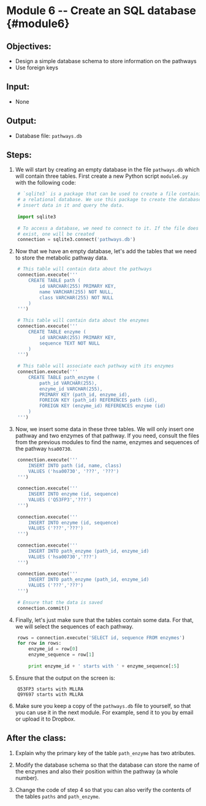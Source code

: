 # Module 6 -- Create an SQL database {#module6}

## Objectives:
- Design a simple database schema to store information on the pathways
- Use foreign keys

## Input:
- None

## Output:
- Database file: `pathways.db`

## Steps:

1. We will start by creating an empty database in the file `pathways.db` which will contain three tables.
First create a new Python script `module6.py` with the following code:
```python
    # `sqlite3` is a package that can be used to create a file containing
    # a relational database. We use this package to create the database,
    # insert data in it and query the data.
    
    import sqlite3
    
    # To access a database, we need to connect to it. If the file does not
    # exist, one will be created
    connection = sqlite3.connect('pathways.db')
```

2. Now that we have an empty database, let's add the tables that we need to store the metabolic pathway data.
```python
    # This table will contain data about the pathways
    connection.execute('''
        CREATE TABLE path (
            id VARCHAR(255) PRIMARY KEY,
            name VARCHAR(255) NOT NULL,
            class VARCHAR(255) NOT NULL
        )
    ''')
    
    # This table will contain data about the enzymes
    connection.execute('''
        CREATE TABLE enzyme (
            id VARCHAR(255) PRIMARY KEY,
            sequence TEXT NOT NULL
        )
    ''')
    
    # This table will associate each pathway with its enzymes
    connection.execute('''
        CREATE TABLE path_enzyme (
            path_id VARCHAR(255),
            enzyme_id VARCHAR(255),
            PRIMARY KEY (path_id, enzyme_id),
            FOREIGN KEY (path_id) REFERENCES path (id),
            FOREIGN KEY (enzyme_id) REFERENCES enzyme (id)
        )
    ''')
```

3. Now, we insert some data in these three tables.
We will only insert one pathway and two enzymes of that pathway.
If you need, consult the files from the previous modules to find the name, enzymes and sequences of the pathway `hsa00730`.
```python
    connection.execute('''
        INSERT INTO path (id, name, class)
        VALUES ('hsa00730', '???', '???')
    ''')
    
    connection.execute('''
        INSERT INTO enzyme (id, sequence)
        VALUES ('Q53FP3','???')
    ''')
    
    connection.execute('''
        INSERT INTO enzyme (id, sequence)
        VALUES ('???','???')
    ''')
    
    connection.execute('''
        INSERT INTO path_enzyme (path_id, enzyme_id)
        VALUES ('hsa00730','???')
    ''')
    
    connection.execute('''
        INSERT INTO path_enzyme (path_id, enzyme_id)
        VALUES ('???','???')
    ''')
    
    # Ensure that the data is saved
    connection.commit()
```

4. Finally, let's just make sure that the tables contain some data.
For that, we will select the sequences of each pathway.
```python
    rows = connection.execute('SELECT id, sequence FROM enzymes')
    for row in rows:
        enzyme_id = row[0]
        enzyme_sequence = row[1]
        
        print enzyme_id + ' starts with ' + enzyme_sequence[:5]
```

5. Ensure that the output on the screen is:
```text
    Q53FP3 starts with MLLRA
    Q9Y697 starts with MLLRA
```

6. Make sure you keep a copy of the `pathways.db` file to yourself, so that you can use it in the next module.
For example, send it to you by email or upload it to Dropbox.

## After the class:

1. Explain why the primary key of the table `path_enzyme` has two atributes.

2. Modify the database schema so that the database can store the name of the enzymes and also their position within the pathway (a whole number).

3. Change the code of step 4 so that you can also verify the contents of the  tables `paths` and `path_enzyme`.

